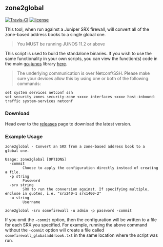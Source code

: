 ## zone2global
[![Travis-CI](https://travis-ci.org/scottdware/zone2global.svg?branch=master)](https://travis-ci.org/scottdware/zone2global)
[![license](http://img.shields.io/badge/license-MIT-red.svg?style=flat)](https://raw.githubusercontent.com/scottdware/zone2global/master/LICENSE)

This tool, when run against a Juniper SRX firewall, will convert all of the zone-based address books to a single global one.
> You MUST be running JUNOS 11.2 or above

This script is used to build the standalone binaries. If you wish to use the same functionality in your own scripts, you can 
view the function(s) code in the main [go-junos][go-junos] library [here][convert-code].

> The underlying communication is over Netconf/SSH. Please make sure your devices allow this by using one or both of the following commands:
```
set system services netconf ssh
set security zones security-zone <xxx> interfaces <xxx> host-inbound-traffic system-services netconf
```

### Download

Head over to the [releases][releases] page to download the latest version.

### Example Usage

```
zone2global - Convert an SRX from a zone-based address book to a global one.

Usage: zone2global [OPTIONS]
  -commit
        Choose to apply the configuration directly instead of creating a file.
  -p string
        Password
  -srx string
        SRX to run the conversion against. If specifying multiple, enclose in quotes, i.e. "srx240-1 srx1400-2"
  -u string
        Username
```

```
zone2global -srx somefirewall -u admin -p password -commit
```

If you omit the `-commit` option, then the configuration will be written to a file for each SRX you specified. For example, running the above command without the `-commit` option will create a file called `somefirewall_globaladdrbook.txt` in the same location where the script was run.

[license]: https://github.com/scottdware/zone2global/blob/master/LICENSE
[releases]: https://github.com/scottdware/zone2global/releases
[go-junos]: https://github.com/scottdware/go-junos
[convert-code]: https://github.com/scottdware/go-junos/blob/master/srx.go#L410